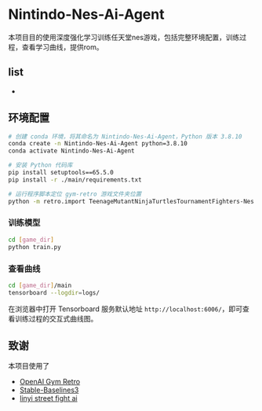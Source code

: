# Nintindo-Nes-Ai-Agent
本项目目的使用深度强化学习训练任天堂nes游戏，包括完整环境配置，训练过程，查看学习曲线，提供rom。

## list 
- 

## 环境配置

```bash
# 创建 conda 环境，将其命名为 Nintindo-Nes-Ai-Agent，Python 版本 3.8.10
conda create -n Nintindo-Nes-Ai-Agent python=3.8.10
conda activate Nintindo-Nes-Ai-Agent

# 安装 Python 代码库
pip install setuptools==65.5.0 
pip install -r ./main/requirements.txt

# 运行程序脚本定位 gym-retro 游戏文件夹位置
python -m retro.import TeenageMutantNinjaTurtlesTournamentFighters-Nes .
```
### 训练模型

```bash
cd [game_dir]
python train.py
```

### 查看曲线
```bash
cd [game_dir]/main
tensorboard --logdir=logs/
```
在浏览器中打开 Tensorboard 服务默认地址 `http://localhost:6006/`，即可查看训练过程的交互式曲线图。


## 致谢

本项目使用了 
- [OpenAI Gym Retro](https://retro.readthedocs.io/en/latest/getting_started.html)
- [Stable-Baselines3](https://stable-baselines3.readthedocs.io/en/master/) 
- [linyi street fight ai](https://github.com/linyiLYi/street-fighter-ai)